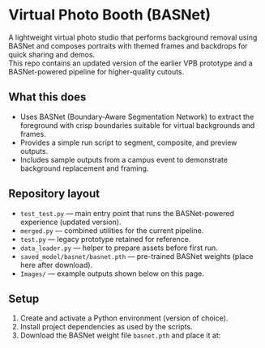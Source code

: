 # Virtual Photo Booth (BASNet)

A lightweight virtual photo studio that performs background removal using BASNet and composes portraits with themed frames and backdrops for quick sharing and demos.  
This repo contains an updated version of the earlier VPB prototype and a BASNet-powered pipeline for higher-quality cutouts.

## What this does

- Uses BASNet (Boundary-Aware Segmentation Network) to extract the foreground with crisp boundaries suitable for virtual backgrounds and frames.  
- Provides a simple run script to segment, composite, and preview outputs.  
- Includes sample outputs from a campus event to demonstrate background replacement and framing.

## Repository layout

- `test_test.py` — main entry point that runs the BASNet-powered experience (updated version).  
- `merged.py` — combined utilities for the current pipeline.  
- `test.py` — legacy prototype retained for reference.  
- `data_loader.py` — helper to prepare assets before first run.  
- `saved_model/basnet/basnet.pth` — pre-trained BASNet weights (place here after download).  
- `Images/` — example outputs shown below on this page.

## Setup

1) Create and activate a Python environment (version of choice).  
2) Install project dependencies as used by the scripts.  
3) Download the BASNet weight file `basnet.pth` and place it at:


